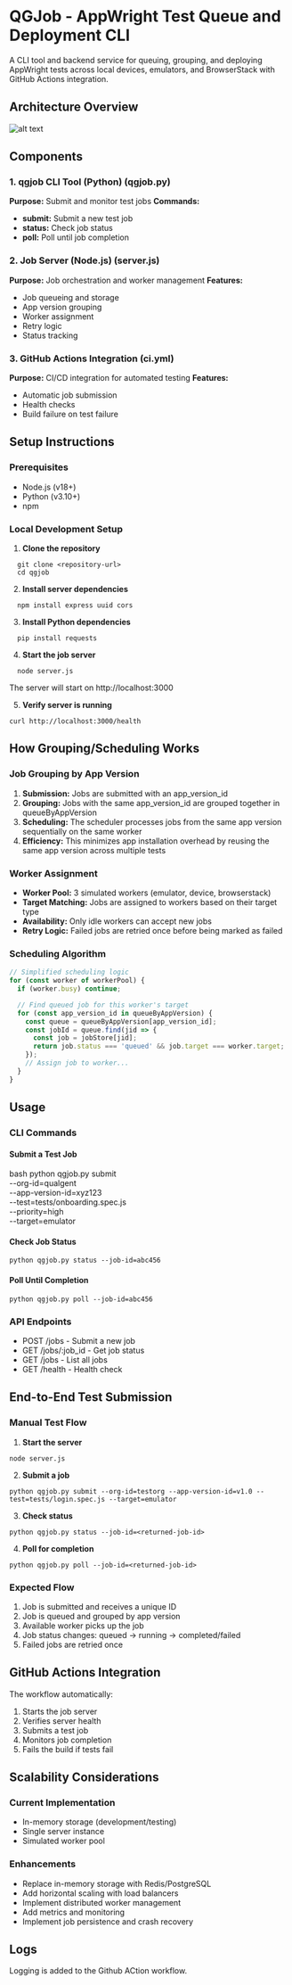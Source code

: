 # QGJob - AppWright Test Queue and Deployment CLI
A CLI tool and backend service for queuing, grouping, and deploying AppWright tests across local devices, emulators, and BrowserStack with GitHub Actions integration.
## Architecture Overview

![alt text](image.png)

## Components
### 1. qgjob CLI Tool (Python)  (qgjob.py)

**Purpose:** Submit and monitor test jobs
**Commands:**

- **submit:** Submit a new test job
- **status:** Check job status
- **poll:** Poll until job completion



### 2. Job Server (Node.js) (server.js)

**Purpose:** Job orchestration and worker management
**Features:**

- Job queueing and storage
- App version grouping
- Worker assignment
- Retry logic
- Status tracking



### 3. GitHub Actions Integration (ci.yml)

**Purpose:** CI/CD integration for automated testing
**Features:**

- Automatic job submission
- Health checks
- Build failure on test failure



## Setup Instructions
### Prerequisites

- Node.js (v18+)
- Python (v3.10+)
- npm

### Local Development Setup

1. **Clone the repository**
```
  git clone <repository-url>
  cd qgjob
```

2. **Install server dependencies**
```
  npm install express uuid cors
```

3. **Install Python dependencies**
```
  pip install requests
```

4. **Start the job server**
```
  node server.js
```
The server will start on http://localhost:3000

5. **Verify server is running**
```
curl http://localhost:3000/health
```

## How Grouping/Scheduling Works
### Job Grouping by App Version

1. **Submission:** Jobs are submitted with an app_version_id
2. **Grouping:** Jobs with the same app_version_id are grouped together in queueByAppVersion
3. **Scheduling:** The scheduler processes jobs from the same app version sequentially on the same worker
4. **Efficiency:** This minimizes app installation overhead by reusing the same app version across multiple tests

### Worker Assignment

- **Worker Pool:** 3 simulated workers (emulator, device, browserstack)
- **Target Matching:** Jobs are assigned to workers based on their target type
- **Availability:** Only idle workers can accept new jobs
- **Retry Logic:** Failed jobs are retried once before being marked as failed

### Scheduling Algorithm

```javascript
// Simplified scheduling logic
for (const worker of workerPool) {
  if (worker.busy) continue;

  // Find queued job for this worker's target
  for (const app_version_id in queueByAppVersion) {
    const queue = queueByAppVersion[app_version_id];
    const jobId = queue.find(jid => {
      const job = jobStore[jid];
      return job.status === 'queued' && job.target === worker.target;
    });
    // Assign job to worker...
  }
}
```

## Usage
### CLI Commands
#### Submit a Test Job
bash
python qgjob.py submit \
  --org-id=qualgent \
  --app-version-id=xyz123 \
  --test=tests/onboarding.spec.js \
  --priority=high \
  --target=emulator

#### Check Job Status
```
python qgjob.py status --job-id=abc456
```

#### Poll Until Completion
```
python qgjob.py poll --job-id=abc456
```
### API Endpoints

- POST /jobs - Submit a new job
- GET /jobs/:job_id - Get job status
- GET /jobs - List all jobs
- GET /health - Health check

## End-to-End Test Submission
### Manual Test Flow

1. **Start the server**
```
node server.js
```
2. **Submit a job**
```
python qgjob.py submit --org-id=testorg --app-version-id=v1.0 --test=tests/login.spec.js --target=emulator
```
3. **Check status**
```
python qgjob.py status --job-id=<returned-job-id>
```
4. **Poll for completion**
```
python qgjob.py poll --job-id=<returned-job-id>
```

### Expected Flow

1. Job is submitted and receives a unique ID
2. Job is queued and grouped by app version
3. Available worker picks up the job
4. Job status changes: queued → running → completed/failed
5. Failed jobs are retried once

## GitHub Actions Integration 
The workflow automatically:

1. Starts the job server
2. Verifies server health
3. Submits a test job
4. Monitors job completion
5. Fails the build if tests fail


## Scalability Considerations
### Current Implementation

- In-memory storage (development/testing)
- Single server instance
- Simulated worker pool

### Enhancements

- Replace in-memory storage with Redis/PostgreSQL
- Add horizontal scaling with load balancers
- Implement distributed worker management
- Add metrics and monitoring
- Implement job persistence and crash recovery

## Logs
Logging is added to the Github ACtion workflow.